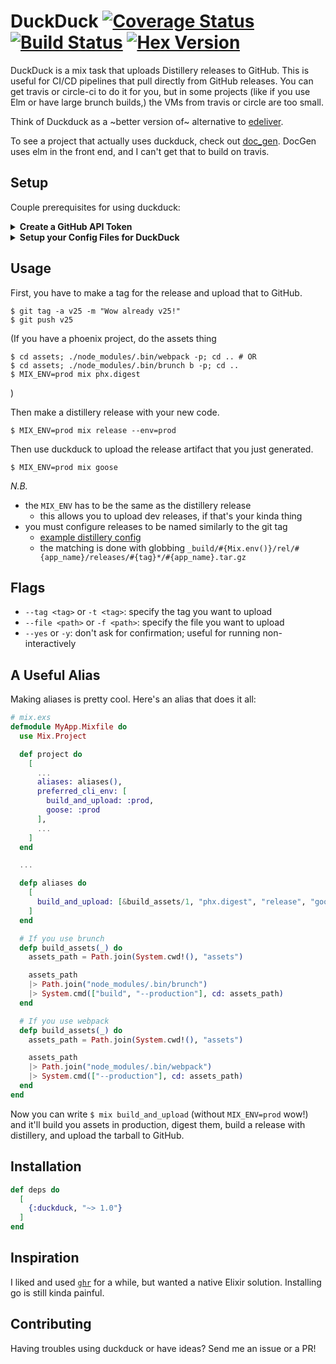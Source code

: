# DuckDuck [![Coverage Status](https://coveralls.io/repos/github/the-mikedavis/duckduck/badge.svg?branch=master)](https://coveralls.io/github/the-mikedavis/duckduck?branch=master) [![Build Status](https://travis-ci.com/the-mikedavis/duckduck.svg?branch=master)](https://travis-ci.com/the-mikedavis/duckduck) [![Hex Version](https://img.shields.io/hexpm/v/duckduck.svg)](https://hex.pm/packages/duckduck)

DuckDuck is a mix task that uploads Distillery releases to GitHub. This is
useful for CI/CD pipelines that pull directly from GitHub releases. You can get
travis or circle-ci to do it for you, but in some projects (like if you use Elm
or have large brunch builds,) the VMs from travis or circle are too small.

Think of Duckduck as a ~better version of~ alternative to
[edeliver](https://github.com/edeliver/edeliver).

To see a project that actually uses duckduck, check out
[doc_gen](https://github.com/the-mikedavis/doc_gen). DocGen uses elm in the
front end, and I can't get that to build on travis.

## Setup

Couple prerequisites for using duckduck:

<details>
<summary><b>Create a GitHub API Token</b></summary>
<br>

Click on your icon in the top right and go to `Settings`. Go into `Developer
Settings`. You're a real hacker now. Click `Personal Access Tokens > Generate
new token`. Sign in.

Write something memorable in the token description, like
`fossilized geese`. Check the box named `repo`, giving access to all the
children `repo:status`, `repo_deployment`, `public_repo`, and `repo:invite`.
Don't check those individually and leave `repo` unchecked though. You'll need
full repo access to upload artifacts.
</details>

<details>
<summary><b>Setup your Config Files for DuckDuck</b></summary>
<br>
DuckDuck needs to know some things about your GitHub. Setup a block like this
in `config/config.exs`. Or if you're fancy, you can setup different configs
for uploading releases in each environment (e.g. `config/dev.exs`).

```elixir
config :duckduck,
  owner: "the-mikedavis",
  repo: "duckduck",
  token_file: "~/.goose_api_token" # this is the default value if omitted
```

Here `owner` is the repo owner and `repo` is the repo name as GitHub knows it.
I.e. if your repo url is `https://github.com/<owner>/<repo>`, use those.

Instead of using a `token_file`, you can use the `api_token: "MY_KEY"` key.
Please don't put your GitHub API Token in plaintext in a public repo. If you're
gonna use `api_token`, please use an environment variable at least:

```elixir
config :duckduck,
  owner: "the-mikedavis",
  repo: "duckduck",
  api_token: System.get_env("GOOSE_API_TOKEN")
```
</details>

## Usage

First, you have to make a tag for the release and upload that to GitHub.

```
$ git tag -a v25 -m "Wow already v25!"
$ git push v25
```

(If you have a phoenix project, do the assets thing

```
$ cd assets; ./node_modules/.bin/webpack -p; cd .. # OR
$ cd assets; ./node_modules/.bin/brunch b -p; cd ..
$ MIX_ENV=prod mix phx.digest
```

)

Then make a distillery release with your new code.

```
$ MIX_ENV=prod mix release --env=prod
```

Then use duckduck to upload the release artifact that you just generated.

```
$ MIX_ENV=prod mix goose
```

*N.B.*

- the `MIX_ENV` has to be the same as the distillery release
  - this allows you to upload dev releases, if that's your kinda thing
- you must configure releases to be named similarly to the git tag
  - [example distillery config](https://github.com/the-mikedavis/doc_gen/blob/master/rel/config.exs#L53-L58)
  - the matching is done with globbing `_build/#{Mix.env()}/rel/#{app_name}/releases/#{tag}*/#{app_name}.tar.gz`

## Flags

- `--tag <tag>` or `-t <tag>`: specify the tag you want to upload
- `--file <path>` or `-f <path>`: specify the file you want to upload
- `--yes` or `-y`: don't ask for confirmation; useful for running non-interactively

## A Useful Alias

Making aliases is pretty cool. Here's an alias that does it all:

```elixir
# mix.exs
defmodule MyApp.Mixfile do
  use Mix.Project

  def project do
    [
      ...
      aliases: aliases(),
      preferred_cli_env: [
        build_and_upload: :prod,
        goose: :prod
      ],
      ...
    ]
  end

  ...

  defp aliases do
    [
      build_and_upload: [&build_assets/1, "phx.digest", "release", "goose"]
    ]
  end

  # If you use brunch
  defp build_assets(_) do
    assets_path = Path.join(System.cwd!(), "assets")

    assets_path
    |> Path.join("node_modules/.bin/brunch")
    |> System.cmd(["build", "--production"], cd: assets_path)
  end

  # If you use webpack
  defp build_assets(_) do
    assets_path = Path.join(System.cwd!(), "assets")

    assets_path
    |> Path.join("node_modules/.bin/webpack")
    |> System.cmd(["--production"], cd: assets_path)
  end
end
```

Now you can write `$ mix build_and_upload` (without `MIX_ENV=prod` wow!) and
it'll build you assets in production, digest them, build a release with
distillery, and upload the tarball to GitHub.

## Installation

```elixir
def deps do
  [
    {:duckduck, "~> 1.0"}
  ]
end
```

## Inspiration

I liked and used [`ghr`](https://github.com/tcnksm/ghr) for a while, but wanted
a native Elixir solution. Installing go is still kinda painful.

## Contributing

Having troubles using duckduck or have ideas? Send me an issue or a PR!
